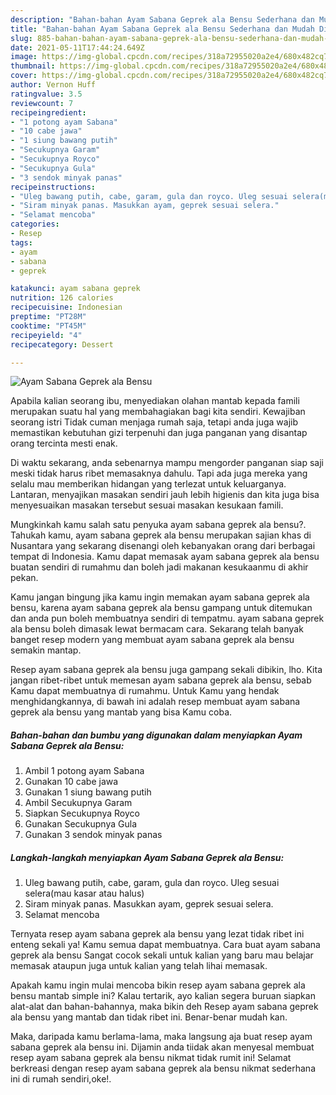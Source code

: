```yaml
---
description: "Bahan-bahan Ayam Sabana Geprek ala Bensu Sederhana dan Mudah Dibuat"
title: "Bahan-bahan Ayam Sabana Geprek ala Bensu Sederhana dan Mudah Dibuat"
slug: 885-bahan-bahan-ayam-sabana-geprek-ala-bensu-sederhana-dan-mudah-dibuat
date: 2021-05-11T17:44:24.649Z
image: https://img-global.cpcdn.com/recipes/318a72955020a2e4/680x482cq70/ayam-sabana-geprek-ala-bensu-foto-resep-utama.jpg
thumbnail: https://img-global.cpcdn.com/recipes/318a72955020a2e4/680x482cq70/ayam-sabana-geprek-ala-bensu-foto-resep-utama.jpg
cover: https://img-global.cpcdn.com/recipes/318a72955020a2e4/680x482cq70/ayam-sabana-geprek-ala-bensu-foto-resep-utama.jpg
author: Vernon Huff
ratingvalue: 3.5
reviewcount: 7
recipeingredient:
- "1 potong ayam Sabana"
- "10 cabe jawa"
- "1 siung bawang putih"
- "Secukupnya Garam"
- "Secukupnya Royco"
- "Secukupnya Gula"
- "3 sendok minyak panas"
recipeinstructions:
- "Uleg bawang putih, cabe, garam, gula dan royco. Uleg sesuai selera(mau kasar atau halus)"
- "Siram minyak panas. Masukkan ayam, geprek sesuai selera."
- "Selamat mencoba"
categories:
- Resep
tags:
- ayam
- sabana
- geprek

katakunci: ayam sabana geprek 
nutrition: 126 calories
recipecuisine: Indonesian
preptime: "PT28M"
cooktime: "PT45M"
recipeyield: "4"
recipecategory: Dessert

---
```



![Ayam Sabana Geprek ala Bensu](https://img-global.cpcdn.com/recipes/318a72955020a2e4/680x482cq70/ayam-sabana-geprek-ala-bensu-foto-resep-utama.jpg)

Apabila kalian seorang ibu, menyediakan olahan mantab kepada famili merupakan suatu hal yang membahagiakan bagi kita sendiri. Kewajiban seorang istri Tidak cuman menjaga rumah saja, tetapi anda juga wajib memastikan kebutuhan gizi terpenuhi dan juga panganan yang disantap orang tercinta mesti enak.

Di waktu  sekarang, anda sebenarnya mampu mengorder panganan siap saji meski tidak harus ribet memasaknya dahulu. Tapi ada juga mereka yang selalu mau memberikan hidangan yang terlezat untuk keluarganya. Lantaran, menyajikan masakan sendiri jauh lebih higienis dan kita juga bisa menyesuaikan masakan tersebut sesuai masakan kesukaan famili. 



Mungkinkah kamu salah satu penyuka ayam sabana geprek ala bensu?. Tahukah kamu, ayam sabana geprek ala bensu merupakan sajian khas di Nusantara yang sekarang disenangi oleh kebanyakan orang dari berbagai tempat di Indonesia. Kamu dapat memasak ayam sabana geprek ala bensu buatan sendiri di rumahmu dan boleh jadi makanan kesukaanmu di akhir pekan.

Kamu jangan bingung jika kamu ingin memakan ayam sabana geprek ala bensu, karena ayam sabana geprek ala bensu gampang untuk ditemukan dan anda pun boleh membuatnya sendiri di tempatmu. ayam sabana geprek ala bensu boleh dimasak lewat bermacam cara. Sekarang telah banyak banget resep modern yang membuat ayam sabana geprek ala bensu semakin mantap.

Resep ayam sabana geprek ala bensu juga gampang sekali dibikin, lho. Kita jangan ribet-ribet untuk memesan ayam sabana geprek ala bensu, sebab Kamu dapat membuatnya di rumahmu. Untuk Kamu yang hendak menghidangkannya, di bawah ini adalah resep membuat ayam sabana geprek ala bensu yang mantab yang bisa Kamu coba.

<!--inarticleads1-->

##### Bahan-bahan dan bumbu yang digunakan dalam menyiapkan Ayam Sabana Geprek ala Bensu:

1. Ambil 1 potong ayam Sabana
1. Gunakan 10 cabe jawa
1. Gunakan 1 siung bawang putih
1. Ambil Secukupnya Garam
1. Siapkan Secukupnya Royco
1. Gunakan Secukupnya Gula
1. Gunakan 3 sendok minyak panas




<!--inarticleads2-->

##### Langkah-langkah menyiapkan Ayam Sabana Geprek ala Bensu:

1. Uleg bawang putih, cabe, garam, gula dan royco. Uleg sesuai selera(mau kasar atau halus)
1. Siram minyak panas. Masukkan ayam, geprek sesuai selera.
1. Selamat mencoba




Ternyata resep ayam sabana geprek ala bensu yang lezat tidak ribet ini enteng sekali ya! Kamu semua dapat membuatnya. Cara buat ayam sabana geprek ala bensu Sangat cocok sekali untuk kalian yang baru mau belajar memasak ataupun juga untuk kalian yang telah lihai memasak.

Apakah kamu ingin mulai mencoba bikin resep ayam sabana geprek ala bensu mantab simple ini? Kalau tertarik, ayo kalian segera buruan siapkan alat-alat dan bahan-bahannya, maka bikin deh Resep ayam sabana geprek ala bensu yang mantab dan tidak ribet ini. Benar-benar mudah kan. 

Maka, daripada kamu berlama-lama, maka langsung aja buat resep ayam sabana geprek ala bensu ini. Dijamin anda tiidak akan menyesal membuat resep ayam sabana geprek ala bensu nikmat tidak rumit ini! Selamat berkreasi dengan resep ayam sabana geprek ala bensu nikmat sederhana ini di rumah sendiri,oke!.

